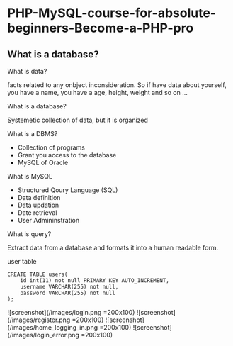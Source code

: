 # PHP-MySQL-course-for-absolute-beginners-Become-a-PHP-pro ##

## What is a database? ##

What is data?

facts related to any onbject inconsideration. So if have data about yourself, you have a name, you have a age, height, weight and so on ...


What is a database?

Systemetic collection of data, but it is organized


What is a DBMS?
- Collection of programs
- Grant you access to the database
- MySQL of Oracle

What is MySQL
- Structured Qoury Language (SQL)
- Data definition
- Data updation
- Date retrieval
- User Admininstration

What is query?

Extract data from a database and formats it into a human readable form.

user table

```
CREATE TABLE users(
	id int(11) not null PRIMARY KEY AUTO_INCREMENT,
    username VARCHAR(255) not null,
    password VARCHAR(255) not null
);
```

![screenshot](/images/login.png =200x100)
![screenshot](/images/register.png =200x100)
![screenshot](/images/home_logging_in.png =200x100)
![screenshot](/images/login_error.png =200x100)
